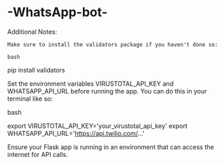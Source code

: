 # -WhatsApp-bot-
Additional Notes:

    Make sure to install the validators package if you haven't done so:

    bash

pip install validators

Set the environment variables VIRUSTOTAL_API_KEY and WHATSAPP_API_URL before running the app. You can do this in your terminal like so:

bash

export VIRUSTOTAL_API_KEY='your_virustotal_api_key'
export WHATSAPP_API_URL='https://api.twilio.com/...'

Ensure your Flask app is running in an environment that can access the internet for API calls.
